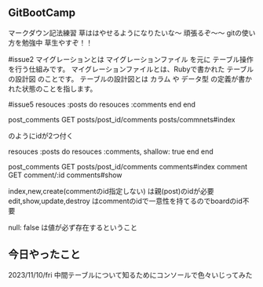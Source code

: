 ## GitBootCamp
マークダウン記法練習
草ははやせるようになりたいな〜
頑張るぞ〜〜
gitの使い方を勉強中
草生やすぞ！！

#issue2
マイグレーションとは マイグレーションファイル を元に テーブル操作 を行う仕組みです。
マイグレーションファイルとは、Rubyで書かれた テーブルの設計図 のことです。
テーブルの設計図とは カラム や データ型 の定義が書かれた状態のことを指します。

#issue5
resouces :posts do
 resouces :comments
 end
end

post_comments GET posts/post_id/comments posts/commnets#index

のようにidが2つ付く

resouces :posts do
 resouces :comments, shallow: true
 end
end

post_comments GET posts/post_id/comments comments#index
comment GET comment/:id comments#show

index,new,create(commentのid指定しない)
は親(post)のidが必要
edit,show,update,destroy
はcommentのidで一意性を持てるのでboardのid不要

null: false は値が必ず存在するということ

## 今日やったこと　
2023/11/10/fri
中間テーブルについて知るためにコンソールで色々いじってみた
